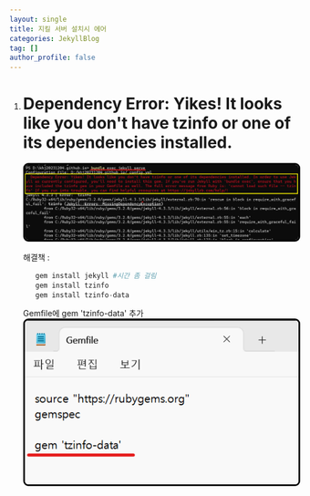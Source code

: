 ```yaml
---
layout: single
title: 지킬 서버 설치시 에어
categories: JekyllBlog
tag: []
author_profile: false
---
```


1. #  Dependency Error: Yikes! It looks like you don't have tzinfo or one of its dependencies installed.
   
   <img src="../../imgs/JekyllBlog/error_1.png" style="border:3px solid black;border-radius:9px;width:800px">   
   
   해결책 : 

   ```s
      gem install jekyll #시간 좀 걸림
      gem install tzinfo
      gem install tzinfo-data
   ```
   
   Gemfile에 gem 'tzinfo-data' 추가
   <img src="../../imgs/JekyllBlog/error_2.png" style="border:3px solid black;border-radius:9px;width:800px">   
